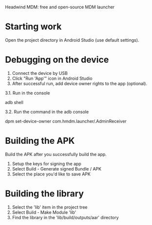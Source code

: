 Headwind MDM: free and open-source MDM launcher

Starting work
=============

Open the project directory in Android Studio (use default settings).

Debugging on the device
=======================

1. Connect the device by USB
2. Click "Run 'App'" icon in Android Studio
3. After successful run, add device owner rights to the app (optional).

3.1. Run in the console

 adb shell

3.2. Run the command in the adb console

 dpm set-device-owner com.hmdm.launcher/.AdminReceiver

Building the APK
================

Build the APK after you successfully build the app.

1. Setup the keys for signing the app
2. Select Build - Generate signed Bundle / APK
3. Select the place you'd like to save APK

Building the library
====================

1. Select the 'lib' item in the project tree
2. Select Build - Make Module 'lib'
3. Find the library in the 'lib/build/outputs/aar' directory

